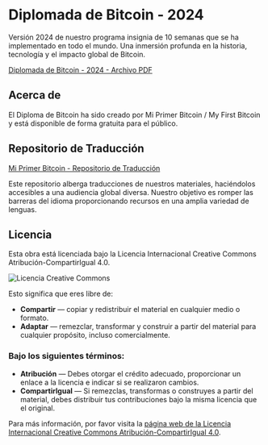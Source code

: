 # Diplomada de Bitcoin - 2024

Versión 2024 de nuestro programa insignia de 10 semanas que se ha implementado en todo el mundo. Una inmersión profunda en la historia, tecnología y el impacto global de Bitcoin.

[Diplomada de Bitcoin - 2024 - Archivo PDF](https://github.com/MyFirstBitcoin/Bitcoin-Diploma---2024/blob/main/Bitcoin%20Diploma%20-%202024%20-%20PDF.pdf)

## Acerca de

El Diploma de Bitcoin ha sido creado por Mi Primer Bitcoin / My First Bitcoin y está disponible de forma gratuita para el público.

## Repositorio de Traducción

[Mi Primer Bitcoin - Repositorio de Traducción](https://github.com/MyFirstBitcoin/Translation)

Este repositorio alberga traducciones de nuestros materiales, haciéndolos accesibles a una audiencia global diversa. Nuestro objetivo es romper las barreras del idioma proporcionando recursos en una amplia variedad de lenguas.

## Licencia

Esta obra está licenciada bajo la Licencia Internacional Creative Commons Atribución-CompartirIgual 4.0.

![Licencia Creative Commons](https://i.creativecommons.org/l/by-sa/4.0/88x31.png)

Esto significa que eres libre de:

- **Compartir** — copiar y redistribuir el material en cualquier medio o formato.
- **Adaptar** — remezclar, transformar y construir a partir del material para cualquier propósito, incluso comercialmente.

### Bajo los siguientes términos:

- **Atribución** — Debes otorgar el crédito adecuado, proporcionar un enlace a la licencia e indicar si se realizaron cambios.
- **CompartirIgual** — Si remezclas, transformas o construyes a partir del material, debes distribuir tus contribuciones bajo la misma licencia que el original.

Para más información, por favor visita la [página web de la Licencia Internacional Creative Commons Atribución-CompartirIgual 4.0](http://creativecommons.org/licenses/by-sa/4.0/).

